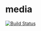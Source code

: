 # media
[![Build Status](https://github.com/rada-fairadova/media/actions/workflows/main.yml/badge.svg)](https://github.com/rada-fairadova/media/actions)
